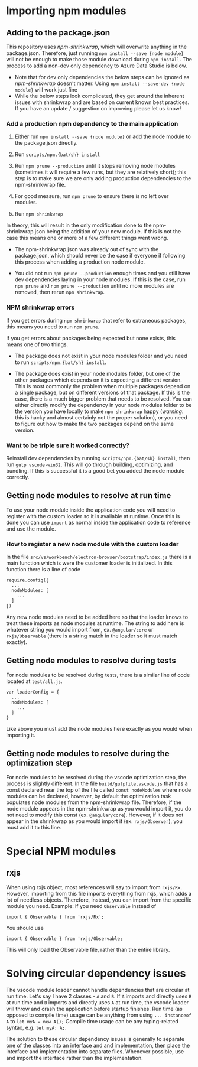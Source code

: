 # Importing npm modules
## Adding to the package.json

This repository uses _npm-shrinkwrap_, which will overwrite anything in the package.json. Therefore, just running `npm install --save {node module}` will not be enough to make those module download during `npm install`. The process to add a non-dev only dependency to Azure Data Studio is below. 
  - Note that for dev only dependencies the below steps can be ignored as _npm-shrinkwrap_ doesn't matter. Using `npm install --save-dev {node module}` will work just fine
  - While the below steps look complicated, they get around the inherent issues with shrinkwrap and are based on current known best practices. If you have an update / suggestion on improving please let us know!

### Add a production npm dependency to the main application
1. Either run `npm install --save {node module}` or add the node module to the package.json directly.

2. Run `scripts/npm.{bat/sh} install`

3. Run `npm prune --production` until it stops removing node modules (sometimes it will require a few runs, but they are relatively short); this step is to make sure we are only adding production dependencies to the npm-shrinkwrap file.

5. For good measure, run `npm prune` to ensure there is no left over modules.

6. Run `npm shrinkwrap`

In theory, this will result in the only modification done to the npm-shrinkwrap.json being the addition of your new module. If this is not the case this means one or more of a few different things went wrong.

- The npm-shrinkwrap.json was already out of sync with the package.json, which should never be the case if everyone if following this process when adding a production node module.

- You did not run `npm prune --production` enough times and you still have dev dependencies laying in your node modules. If this is the case, run `npm prune` and `npm prune --production` until no more modules are removed, then rerun `npm shrinkwrap`.

### NPM shrinkwrap errors

If you get errors during `npm shrinkwrap` that refer to extraneous packages, this means you need to run `npm prune`.

If you get errors about packages being expected but none exists, this means one of two things.

- The package does not exist in your node modules folder and you need to run `scripts/npm.{bat/sh} install`.

- The package does exist in your node modules folder, but one of the other packages which depends on it is expecting a different version. This is most commonly the problem when multiple packages depend on a single package, but on different versions of that package. If this is the case, there is a much bigger problem that needs to be resolved. You can either directly modify the dependency in your node modules folder to be the version you have locally to make `npm shrinkwrap` happy (_warning_: this is hacky and almost certainly not the proper solution), or you need to figure out how to make the two packages depend on the same version.

### Want to be triple sure it worked correctly?

Reinstall dev dependencies by running `scripts/npm.{bat/sh} install`, then run `gulp vscode-win32`. This will go through building, optimizing, and bundling. If this is successful it is a good bet you added the node module correctly.

## Getting node modules to resolve at run time
To use your node module inside the application code you will need to register with the custom loader so it is available at runtime. Once this is done you can use `import` as normal inside the application code to reference and use the module.

### How to register a new node module with the custom loader
In the file `src/vs/workbench/electron-browser/bootstrap/index.js` there is a main function which is were the customer loader is initialized. In this function there is a line of code

```
require.config({
  ...
  nodeModules: [
    ...
  ]
})
```

Any new node modules need to be added here so that the loader knows to treat these imports as node modules at runtime. The string to add here is whatever string you would import from, ex. `@angular/core` or `rxjs/Observable` (there is a string match in the loader so it must match exactly).

## Getting node modules to resolve during tests

For node modules to be resolved during tests, there is a similar line of code located at `test/all.js`.

```
var loaderConfig = {
  ...
  nodeModules: [
    ...
  ]
}
```

Like above you must add the node modules here exactly as you would when importing it.


## Getting node modules to resolve during the optimization step

For node modules to be resolved during the vscode optimization step, the process is slightly different. In the file `build/gulpfile.vscode.js` that has a const declared near the top of the file called `const nodeModules` where node modules can be declared, however, by default the optimization task populates node modules from the npm-shrinkwrap file. Therefore, if the node module appears in the npm-shrinkwrap as you would import it, you do not need to modify this const (ex. `@angular/core`). However, if it does not appear in the shrinkwrap as you would import it (ex. `rxjs/Observer`), you must add it to this line.

# Special NPM modules

## rxjs
When using rxjs object, most references will say to import from `rxjs/Rx`. However, importing from this file imports everything from rxjs, which adds a lot of needless objects. Therefore, instead, you can import from the specific module you need. Example: if you need `Observable` instead of

```
import { Observable } from 'rxjs/Rx';
```

You should use

```
import { Observable } from 'rxjs/Observable;
```

This will only load the Observable file, rather than the entire library.

# Solving circular dependency issues

The vscode module loader cannot handle dependencies that are circular at run time. Let's say I have 2 classes - `A` and `B`. If `A` imports and directly uses `B` at run time and `B` imports and directly uses `A` at run time, the vscode loader will throw and crash the application before startup finishes. Run time (as opposed to compile time) usage can be anything from using `... instanceof A` to `let myA = new A();` Compile time usage can be any typing-related syntax, e.g. `let myA: A;`.

The solution to these circular dependency issues is generally to separate one of the classes into an interface and and implementation, then place the interface and implementation into separate files. Whenever possible, use and import the interface rather than the implementation.  